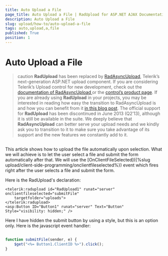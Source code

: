 ```yaml
---
title: Auto Upload a File
page_title: Auto Upload a File | RadUpload for ASP.NET AJAX Documentation
description: Auto Upload a File
slug: upload/how-to/auto-upload-a-file
tags: auto,upload,a,file
published: True
position: 1
---
```


# Auto Upload a File



>caution  **RadUpload** has been replaced by [RadAsyncUpload](https://demos.telerik.com/aspnet-ajax/asyncupload/examples/overview/defaultcs.aspx), Telerik’s next-generation ASP.NET upload component. If you are considering Telerik’s Upload control for new development, check out the [documentation of RadAsyncUpload ](https://www.telerik.com/help/aspnet-ajax/asyncupload-overview.html) or the [control’s product page](https://www.telerik.com/products/aspnet-ajax/asyncupload.aspx). If you are already using **RadUpload** in your projects, you may be interested in reading how easy the transition to RadAsyncUpload is and how you can benefit from it [in this blog post](https://blogs.telerik.com/blogs/12-12-05/the-case-of-telerik-s-new-old-asp.net-ajax-upload-control-radasyncupload). The official support for **RadUpload** has been discontinued in June 2013 (Q2’13), although it is still be available in the suite. We deeply believe that **RadAsyncUpload** can better serve your upload needs and we kindly ask you to transition to it to make sure you take advantage of its support and the new features we constantly add to it.
>


## 

This article shows how to upload the file automatically upon selection. What we will achieve is to let the user select a file and submit the form automatically after that. We will use the [OnClientFileSelected]({%slug upload/client-side-programming/onclientfileselected%}) event which fires right after the user selects a file and submit the form.

Here is the RadUpload's declaration:

````ASPNET
<telerik:radupload id="RadUpload1" runat="server" onclientfileselected="submitFile"
    targetfolder="uploads">
</telerik:radupload>
<asp:Button ID="Button1" runat="server" Text="Button" Style="visibility: hidden;" />
````



Here I have hidden the submit button by using a style, but this is an option only. Here is the javascript event handler:

````JavaScript
	
function submitFile(sender, e) {
    $get("<%= Button1.ClientID %>").click();
}
	
````


